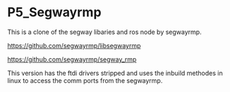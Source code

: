 # P5_Segwayrmp

This is a clone of the segway libaries and ros node by segwayrmp.

https://github.com/segwayrmp/libsegwayrmp

https://github.com/segwayrmp/segway_rmp


This version has the ftdi drivers stripped and uses the inbuild methodes in linux to access the comm ports from the segwayrmp.

